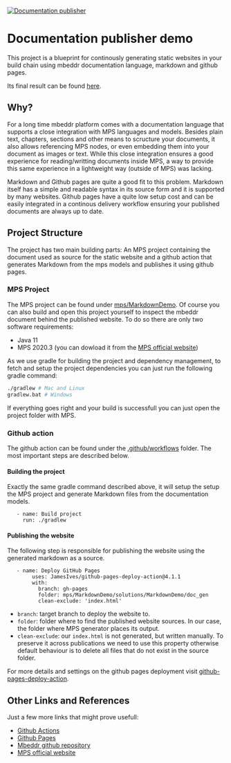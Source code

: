 [![Documentation publisher](https://github.com/joao-silveira/markdown-language-demo/actions/workflows/build-markdown-demo.yml/badge.svg)](https://github.com/joao-silveira/markdown-language-demo/actions/workflows/build-markdown-demo.yml)

# Documentation publisher demo

This project is a blueprint for continously generating static websites in your build chain using mbeddr documentation language, markdown and github pages.

Its final result can be found [here](https://joao-silveira.github.io/documentation-publisher-demo/).

## Why?

For a long time mbeddr platform comes with a documentation language that supports a close integration with MPS languages and models. Besides plain text, chapters, sections and other means to scructure your documents, it also allows referencing MPS nodes, or even embedding them into your document as images or text. While this close integration ensures a good experience for reading/writting documents inside MPS, a way to provide this same experience in a lightweight way (outside of MPS) was lacking. 

Markdown and Github pages are quite a good fit to this problem. Markdown itself has a simple and readable syntax in its source form and it is supported by many websites. Github pages have a quite low setup cost and can be easily integrated in a continous delivery workflow ensuring your published documents are always up to date.


## Project Structure

The project has two main building parts: An MPS project containing the document used as source for the static website and a github action that generates Markdown from the mps models and publishes it using github pages.

### MPS Project

The MPS project can be found under [mps/MarkdownDemo](mps/MarkdownDemo). Of course you can also build and open this project yourself to inspect the mbeddr document behind the published website. To do so there are only two software requirements:

* Java 11
* MPS 2020.3 (you can dowload it from the [MPS official website](https://www.jetbrains.com/mps/))

As we use gradle for building the project and dependency management, to fetch and setup the project dependencies you can just run the following gradle command:

```bash
./gradlew # Mac and Linux
gradlew.bat # Windows
```

If everything goes right and your build is successfull you can just open the project folder with MPS.

### Github action

The github action can be found under the [.github/workflows](.github/workflows) folder. The most important steps are described below.

#### Building the project

Exactly the same gradle command described above, it will setup the setup the MPS project and generate Markdown files from the documentation models.

```
   - name: Build project
     run: ./gradlew
```

#### Publishing the website

The following step is responsible for publishing the website using the generated markdown as a source.

```
   - name: Deploy GitHub Pages 
        uses: JamesIves/github-pages-deploy-action@4.1.1
        with:
          branch: gh-pages
          folder: mps/MarkdownDemo/solutions/MarkdownDemo/doc_gen
          clean-exclude: 'index.html'
```

* `branch`: target branch to deploy the website to.
* `folder`: folder where to find the published website sources. In our case, the folder where MPS generator places its output.
* `clean-exclude`: our `index.html` is not generated, but written manually. To preserve it across publications we need to use this property otherwise default behaviour is to delete all files that do not exist in the source folder.

For more details and settings on the github pages deployment visit [github-pages-deploy-action](https://github.com/JamesIves/github-pages-deploy-action).

## Other Links and References

Just a few more links that might prove usefull:

* [Github Actions](https://docs.github.com/en/actions)
* [Github Pages](https://docs.github.com/en/pages)
* [Mbeddr github repository](https://github.com/mbeddr/mbeddr.core)
* [MPS official website](https://www.jetbrains.com/mps/)

